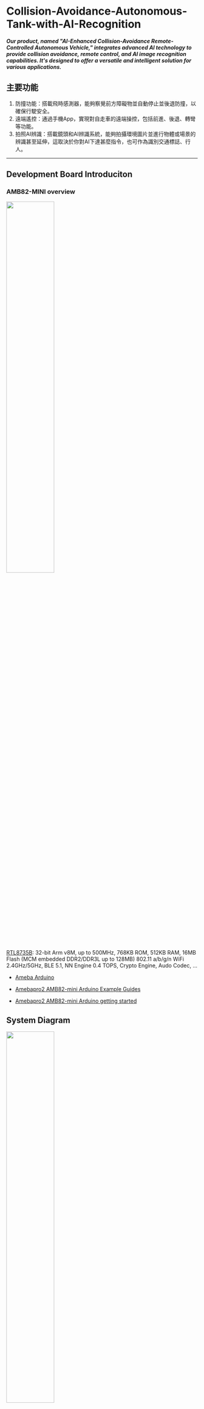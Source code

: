 # Collision-Avoidance-Autonomous-Tank-with-AI-Recognition <br>
_**Our product, named "AI-Enhanced Collision-Avoidance Remote-Controlled Autonomous Vehicle," integrates advanced AI technology to provide collision avoidance, remote control, and AI image recognition capabilities. It's designed to offer a versatile and intelligent solution for various applications.**_ <br>

## 主要功能
1. 防撞功能：搭載飛時感測器，能夠察覺前方障礙物並自動停止並後退防撞，以確保行駛安全。<br>
2. 遠端遙控：通過手機App，實現對自走車的遠端操控，包括前進、後退、轉彎等功能。<br>
3. 拍照AI辨識：搭載鏡頭和AI辨識系統，能夠拍攝環境圖片並進行物體或場景的辨識甚至延伸，這取決於你對AI下達甚麼指令，也可作為識別交通標誌、行人。<br>
--------------------------------------------------------------
## Development Board Introduciton
### AMB82-MINI overview
<p><img width="50%" height="50%" src="https://www.amebaiot.com/wp-content/uploads/2023/03/amb82_mini.png"></p>

[RTL8735B](https://www.amebaiot.com/en/amebapro2/): 32-bit Arm v8M, up to 500MHz, 768KB ROM, 512KB RAM, 16MB Flash (MCM embedded DDR2/DDR3L up to 128MB) 802.11 a/b/g/n WiFi 2.4GHz/5GHz, BLE 5.1, NN Engine 0.4 TOPS, Crypto Engine, Audo Codec, …

* [Ameba Arduino](https://www.amebaiot.com/en/ameba-arduino-summary/)

* [Amebapro2 AMB82-mini Arduino Example Guides](https://www.amebaiot.com/en/amebapro2-amb82-mini-arduino-peripherals-examples)

* [Amebapro2 AMB82-mini Arduino getting started](https://www.amebaiot.com/en/amebapro2-amb82-mini-arduino-getting-started/) <br>
## System Diagram
<p><img width="50%" height="50%" src="https://github.com/wang930510/Collision-Avoidance-Autonomous-Tank-with-AI-Recognition/assets/136217880/d0a45b2b-73d9-43c2-9a99-4ab14358ad4e"></p>

<p><img width="50%" height="50%" src="https://github.com/wang930510/Collision-Avoidance-Autonomous-Tank-with-AI-Recognition/assets/136217880/c926af5f-4200-4ffe-888b-fdd930b07bfd"></p>

## Product Features
### 馬達藍牙遙控
> #### **BLE-V7RC APP**
APP 提供了兩個 Channel 與四個 Channel 控制的版本，分別可以控制兩個伺服馬達或是四個伺服馬達。
可相容於大部分的遙控車。您可以透過設定校正油門與方向的伺服馬達設定
<p><img width="50%" height="50%" src="https://github.com/wang930510/portable-ChatGPT/assets/136217880/4232c339-5cee-47f0-96c5-441aa4103621"></p>
**我們使用的模型是坦克:**
> 範例字串：SRT1000200015001500# 起始字串：SRT 上限：2000 (10進位) 中央：1500 (10進位) 下限：1000 (10進位)<br>
> 圖形排列： 第一組4位數為左側水平控制，第二組4位數為左側垂直控制 第三組4位數為右側垂直控制，第四組4位數為右側水平控制
------------------------------------------
#### **使用example:**

#### [BLE - V7RC Car With Video Streaming](https://www.amebaiot.com/en/amebapro2-arduino-ble-v7rc/)
-----------------------------------------------------------------------
##### **程式中透過手機搖桿控制數值，利用bleReciveData回傳各數值(value1,value2)去做邏輯判斷:**
```
value1絕對值-1500及value2絕對值-1500皆小於100 (手沒做任何動作) 執行函式BrakeAll() //煞車 <br>
若未滿足第一點條件且value1大於value2，在value1絕對值大於1500時 (左搖桿右滑) 執行函式turnRight() //右轉 <br>
若未滿足第一點條件且value1大於value2，在value1絕對值小於1500時 (左搖桿左滑) 執行函式turnLeft() //左轉 <br>
若未滿足第一點條件且value1小於value2，在value2絕對值於1500時 (左搖桿上滑) 執行函式forward() //前進 <br>
若未滿足第一點條件且value1小於value2，在value2絕對值小於1500時 (左搖桿下滑) 執行函式backward() //後退 <br>
```

```
 //BrakeAll()函式     
 digitalWrite(MotoA_1A, 0);
digitalWrite(MotoB_1A, 0);

 //turnRight()函式 
 digitalWrite(MotoA_1A, 0);
analogWrite(MotoA_1B, 250);

 //turnLeft()函式 
 digitalWrite(MotoB_1A, 0);
analogWrite(MotoB_1B, 250);

 //forward()函式 
 digitalWrite(MotoA_1A, 0);
analogWrite(MotoA_1B, 250);
digitalWrite(MotoB_1A, 0);
analogWrite(MotoB_1B, 250);

 //backward()函式 <
 digitalWrite(MotoA_1A, 1);
analogWrite(MotoA_1B, 5);
digitalWrite(MotoB_1A, 1);
analogWrite(MotoB_1B, 5);
```
--------------------------------------------------------------------------------------------------------
### 飛時測距防撞
>在本自走車專案中，我們在車體前方安裝了一個VL53L0X紅外線測距器，以實現防撞功能。該元件能夠持續偵測前方與障礙物的距離。如果VL53L0X測距器偵測到物體距離小於30公分，車輛將自動執行後退（backward）程式，直至與障礙物的距離超過30厘米。此後，車輛停止並等待人類下達其他指令。
#### **使用example:**
[IR_VL53L0X](https://github.com/rkuo2000/Arduino/tree/master/examples/AMB82-MINI/IR_VL53L0X) <br>
>在程式的 loop 函數中，使用 int distance = sensor.readRangeContinuousMillimeters(); 這行程式碼來讀取 VL53L0X 的測距值，該值以毫米為單位。<br>
然後，通過 Serial.print(distance / 10); 將距離轉換為公分並打印出來，最後使用 Serial.println(" cm"); 輸出結果並附加單位 " cm"。這段程式碼實現了即時距離測量並提供了易於理解的輸出結果，對於機器人避障、自動導航等應用非常實用。之後可以針對(distance/10)變數進行進一步的應用，例如根據測得的距離來決定機器人的行動路徑，如果距離過近則觸發避障機制，或者根據距離來調整自走車的速度和方向，從而實現更加智能化的控制。<br>
```
 int distance = sensor.readRangeContinuousMillimeters();
 Serial.print(distance/10);
 Serial.println(" cm");
if((distance/10)<30){ 
    backward();
    delay(50);
    BrakeAll();
    }
```
-------------------------------------------------------
### 遙控觸發AI鏡頭辨識

>_**我們使用的VLM的AI模型是AmebaPro2_Whisper_LlavaNext_server。**_<br>
>在本專題中，我們實現了遠端控制與AI辨識功能。該系統能夠在程式碼中預先設定要詢問的問題。例如，在本次專題中，我們選擇執行「what do you see,give answer in a few words.」的指令。後端伺服器接收到鏡頭的資訊後，由AI進行分析並給出回答。
>原本的範例程式碼需要按住按鈕兩秒鐘來觸發AI辨識功能，且連結方式是有線的。我們對此進行了改進，實現了無線啟動功能。<br>
>具體來說，我們將按鈕啟動改為通過V7RC應用程式上的Value3來啟動，從而達到遠端控制的效果。這樣的改進不僅提升了操作的便利性，也使得系統更加靈活和高效。

#### **使用example:**
#### [HTTP_Post_TextImage](https://github.com/rkuo2000/Arduino/blob/master/examples/AMB82-MINI/HTTP_Post_TextImage/HTTP_Post_TextImage.ino)
----------------------------------------------------------------------
```
if ((abs(bleReciveData[value3].ReciveValue) - 1500) > 100) {
Serial.println("nice");
buttonPressedFor2Seconds = true};
else{
buttonPressedFor2Seconds = false};
```

* 這段程式碼原本是用來檢測按鈕是否被按下長達兩秒，並根據這個檢測結果執行不同的操作。然而，經過修改後，現在改為根據 value3 對應的值來決定是否進行特定操作。<br>
* 具體來說，這段程式碼會讀取 bleReciveData 陣列中索引為 value3 的 ReciveValue 值，並計算該值的絕對值減去 1500。如果結果大於 100，也就是手機遙控的右邊搖桿有做變化，則程式會輸出 "nice"，這個nice只是方便我們確認是否有執行近來這段，並將 buttonPressedFor2Seconds 變數設置為 true，也就是執行拍照並進行AI辨識的功能；否則，將 buttonPressedFor2Seconds 設置為 false。<br>
* **這種改變使得程式的條件判斷不再依賴按鈕的實際按下時間，而是可以遠端無線的方式改變 value3 的值來進行判斷**，從而實現了無線啟動AI辨識的功能，更靈活的觸發條件設定。<br>

## Implementation
### Server: 
code:<br>
[AmebaPro2_Whisper_LlavaNext_server.py](https://github.com/rkuo2000/Arduino/blob/7b27c19c8d924dda0ef92c7febe82ba65bbf08fa/examples/AMB82-MINI/src/AmebaPro2_Whisper_LlavaNext_server.py#L4)
``` @app.post("/asr")
async def post_asr(data: Base64audio):
    try:
        # Save the decoded audio data to a MP4 file
        decoded_data = base64.b64decode(data.base64_string)
        with open("speech.mp4", "wb") as f:
            f.write(decoded_data)

        # Whisper transcribe
        result = ASR.transcribe("speech.mp4",fp16=False)
        header1 = "ASR:"
        print(header1+result["text"])
        return Response(header1+result["text"])
    except Exception as e:
        raise HTTPException(status_code=500, detail=str(e))
```

## Demo Video
### [藍芽遙控+AI辨識](https://www.youtube.com/watch?app=desktop&si=WUV3qTxEbcg9R8pC&v=CAePZU45b6w&feature=youtu.be) <br>
<p><img width="50%" height="50%" src="https://github.com/wang930510/Collision-Avoidance-Autonomous-Tank-with-AI-Recognition/assets/136217880/0beb0b52-e42e-4d7f-88df-8242f30d5b5e"></p>

### [飛時感測防撞](https://www.youtube.com/watch?v=PPgx732bsN8)<br>
<p><img width="50%" height="50%" src="https://github.com/wang930510/Collision-Avoidance-Autonomous-Tank-with-AI-Recognition/assets/136217880/582ab8c6-3c15-49b3-a4f1-5403a086a6c5"></p>

<br>
